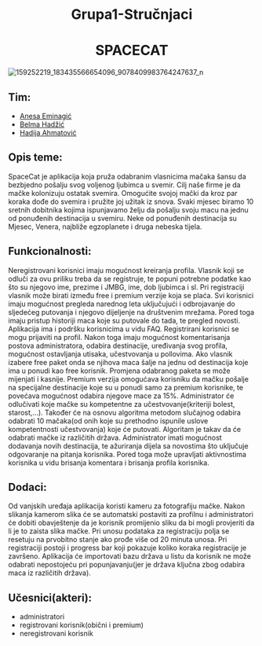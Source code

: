 
<h1 align="center">Grupa1-Stručnjaci</h1>
<h1 align="center">SPACECAT</h1>


![159252219_183435566654096_9078409983764247637_n](https://user-images.githubusercontent.com/73399075/110942858-b7cded00-833a-11eb-8768-4c6727b7ab5a.jpg)

## Tim: 
* [Anesa Eminagić](https://github.com/aeminagic1)
* [Belma Hadžić](https://github.com/bhadzic2)
* [Hadija Ahmatović](https://github.com/hahmatovic1)

## Opis teme: 
SpaceCat je aplikacija koja pruža odabranim vlasnicima mačaka šansu da bezbjedno pošalju svog voljenog ljubimca u svemir. Cilj naše firme je da mačke kolonizuju ostatak svemira. Omogućite svojoj mački da kroz par koraka dođe do svemira i pružite joj užitak iz snova. 
Svaki mjesec biramo 10 sretnih dobitnika kojima ispunjavamo želju da pošalju svoju macu na jednu od ponuđenih destinacija u svemiru.
Neke od ponuđenih destinacija su Mjesec, Venera, najbliže egzoplanete i druga nebeska tijela.

## Funkcionalnosti: 
Neregistrovani korisnici imaju mogućnost kreiranja profila. 
Vlasnik koji se odluči za ovu priliku treba da se registruje, te popuni potrebne podatke kao što su njegovo ime, prezime i JMBG, ime, dob ljubimca i sl. Pri registraciji vlasnik može birati između free i premium verzije koja se plaća. 
Svi korisnici imaju mogućnost pregleda narednog leta uključujući i odbrojavanje do sljedećeg putovanja i njegovo dijeljenje na društvenim mrežama. Pored toga imaju pristup historiji maca koje su putovale do tada, te pregled novosti. Aplikacija ima i podršku korisnicima u vidu FAQ.
Registrirani korisnici se mogu prijaviti na profil.
Nakon toga imaju mogućnost komentarisanja postova administratora, odabira destinacije, uređivanja svog profila, mogućnost ostavljanja utisaka, učestvovanja u pollovima. 
Ako vlasnik izabere free paket onda se njihova maca šalje na jednu od destinacija koje ima u ponudi kao free korisnik. Promjena odabranog paketa se može mijenjati i kasnije.
Premium verzija omogućava korisniku da mačku pošalje na specijalne destinacije koje su u ponudi samo za premium korisnike, te povećava mogućnost odabira njegove mace za 15%. 
Administrator će odlučivati koje mačke su kompetentne za učestvovanje(kriteriji bolest, starost,...). Također će na osnovu algoritma metodom slučajnog odabira odabrati 10 mačaka(od onih koje su prethodno ispunile uslove kompetentnosti učestvovanja) koje će putovati. Algoritam je takav da će odabrati mačke iz različitih država. Administrator imati mogućnost dodavanja novih destinacija, te ažuriranja dijela sa novostima što uključuje odgovaranje na pitanja korisnika. Pored toga može upravljati aktivnostima korisnika u vidu brisanja komentara i brisanja profila korisnika.

## Dodaci:
Od vanjskih uređaja aplikacija koristi kameru za fotografiju mačke.
Nakon slikanja kamerom slika će se automatski postaviti za profilnu i administratori će dobiti obavještenje da je korisnik promijenio sliku da bi mogli provjeriti da li je to zaista slika mačke.
Pri unosu podataka za registraciju polja se resetuju na prvobitno stanje ako prođe više od 20 minuta unosa. Pri registraciji postoji i progress bar koji pokazuje koliko koraka registracije je završeno.
Aplikacija će importovati bazu država u listu da korisnik ne može odabrati nepostojeću pri popunjavanju(jer je država ključna zbog odabira maca iz različitih država).


## Učesnici(akteri): 
* administratori
* registrovani korisnik(obični i premium)
* neregistrovani korisnik
